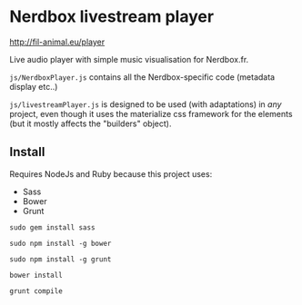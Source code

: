 # Nerdbox livestream player

http://fil-animal.eu/player

Live audio player with simple music visualisation for Nerdbox.fr.

`js/NerdboxPlayer.js` contains all the Nerdbox-specific code (metadata display etc..)

`js/livestreamPlayer.js` is designed to be used (with adaptations) in *any* project, even though it uses the
materialize css framework for the elements (but it mostly affects the "builders" object).

## Install

Requires NodeJs and Ruby because this project uses:

* Sass
* Bower
* Grunt

`sudo gem install sass`

`sudo npm install -g bower`

`sudo npm install -g grunt`

`bower install`

`grunt compile`
